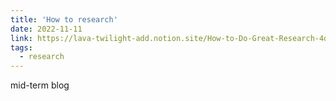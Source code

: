 ```yaml
---
title: 'How to research'
date: 2022-11-11
link: https://lava-twilight-add.notion.site/How-to-Do-Great-Research-4d7fd87185e347d682182b36a5eaccc0
tags:
  - research
---
```

mid-term blog 
